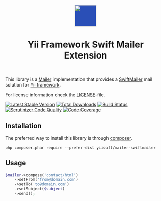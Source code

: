 <p align="center">
    <a href="https://swiftmailer.symfony.com/" target="_blank" rel="external">
        <img src="https://swiftmailer.symfony.com/images/logo.png" height="68px" style="background-color:#2a4fb7">
    </a>
    <h1 align="center">Yii Framework Swift Mailer Extension</h1>
    <br>
</p>

This library is a [Mailer](https://github.com/yiisoft/mailer) implementation that provides a [SwiftMailer](https://swiftmailer.symfony.com/) mail solution 
for [Yii framework](http://www.yiiframework.com).

For license information check the [LICENSE](LICENSE.md)-file.

[![Latest Stable Version](https://poser.pugx.org/yiisoft/mailer-swiftmailer/v/stable.png)](https://packagist.org/packages/yiisoft/mailer-swiftmailer)
[![Total Downloads](https://poser.pugx.org/yiisoft/mailer-swiftmailer/downloads.png)](https://packagist.org/packages/yiisoft/mailer-swiftmailer)
[![Build Status](https://travis-ci.com/yiisoft/mailer-swiftmailer.svg?branch=master)](https://travis-ci.com/yiisoft/mailer-swiftmailer)
[![Scrutinizer Code Quality](https://scrutinizer-ci.com/g/yiisoft/mailer-swiftmailer/badges/quality-score.png?b=master)](https://scrutinizer-ci.com/g/yiisoft/mailer-swiftmailer/?branch=master)
[![Code Coverage](https://scrutinizer-ci.com/g/yiisoft/mailer-swiftmailer/badges/coverage.png?b=master)](https://scrutinizer-ci.com/g/yiisoft/mailer-swiftmailer/?branch=master)

## Installation

The preferred way to install this library is through [composer](http://getcomposer.org/download/).

```
php composer.phar require --prefer-dist yiisoft/mailer-swiftmailer
```

## Usage

```php
$mailer->compose('contact/html')
    ->setFrom('from@domain.com')
    ->setTo('to@domain.com')
    ->setSubject($subject)
    ->send();
```
